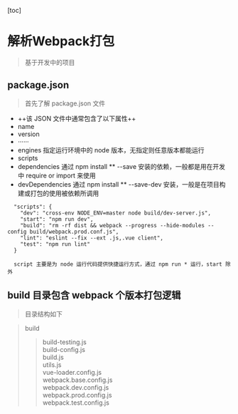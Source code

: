[toc]

# 解析Webpack打包
> 基于开发中的项目

## package.json
> 首先了解 package.json 文件

* ++该 JSON 文件中通常包含了以下属性++
* name
* version
* ······
* engines  指定运行环境中的 node 版本，无指定则任意版本都能运行
* scripts
* dependencies 通过 npm install ** --save 安装的依赖，一般都是用在开发中 require or import 来使用
* devDependencies 通过 npm install ** --save-dev 安装，一般是在项目构建或打包的使用被依赖所调用

```
  "scripts": {
    "dev": "cross-env NODE_ENV=master node build/dev-server.js",
    "start": "npm run dev",
    "build": "rm -rf dist && webpack --progress --hide-modules --config build/webpack.prod.conf.js",
    "lint": "eslint --fix --ext .js,.vue client",
    "test": "npm run lint"
  }

  script 主要是为 node 运行代码提供快捷运行方式，通过 npm run * 运行，start 除外
```

## build 目录包含 webpack 个版本打包逻辑

> 目录结构如下

> build             
>> build-testing.js     
>> build-config.js      
>> build.js       
>> utils.js        
>> vue-loader.config.js              
>> webpack.base.config.js                
>> webpack.dev.config.js               
>> webpack.prod.config.js            
>> webpack.test.config.js                   